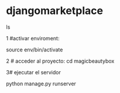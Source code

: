 # djangomarketplace


ls

1 #activar  enviroment:

 source env/bin/activate  
 
2 # acceder al proyecto:
 cd magicbeautybox  

3# ejecutar el servidor

 python  manage.py runserver

 

 

